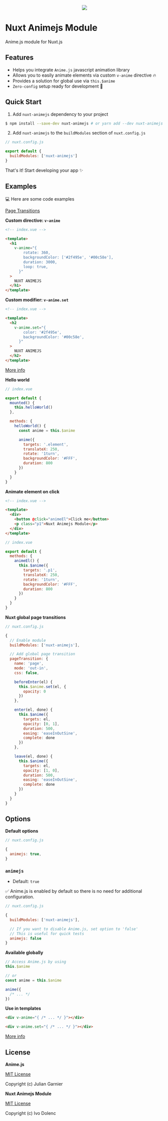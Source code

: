 <p align="center">
    <img src=".github/assets/cover.svg" >
</p>

<h1>Nuxt Animejs Module</h1>

Anime.js module for Nuxt.js

## Features

- Helps you integrate `Anime.js` javascript animation library
- Allows you to easily animate elements via custom `v-anime` directive 🔥
- Provides a solution for global use via `this.$anime`
- `Zero-config` setup ready for development 🚀

## Quick Start

1. Add `nuxt-animejs` dependency to your project

```bash
$ npm install --save-dev nuxt-animejs # or yarn add --dev nuxt-animejs
```

2. Add `nuxt-animejs` to the `buildModules` section of `nuxt.config.js`

```js
// nuxt.config.js

export default {
  buildModules: ['nuxt-animejs']
}
```

That's it! Start developing your app ✨

## Examples

💻 Here are some code examples

[Page Transitions](https://codesandbox.io/s/example-nuxt-animejs-basic-zdgey)

**Custom directive: `v-anime`**

```html
<!-- index.vue -->

<template>
  <h1
    v-anime="{
        rotate: 360,
        backgroundColor: ['#2f495e', '#00c58e'],
        duration: 3000,
        loop: true,
      }"
  >
    NUXT ANIMEJS
  </h1>
</template>
```

**Custom modifier: `v-anime.set`**

```html
<!-- index.vue -->

<template>
  <h2
    v-anime.set="{
        color: '#2f495e',
        backgroundColor: '#00c58e',
      }"
  >
    NUXT ANIMEJS
  </h2>
</template>
```

[More info](https://animejs.com/documentation/#set)

**Hello world**

```js
// index.vue

export default {
  mounted() {
    this.helloWorld()
  },

  methods: {
    helloWorld() {
      const anime = this.$anime

      anime({
        targets: '.element',
        translateX: 250,
        rotate: '1turn',
        backgroundColor: '#FFF',
        duration: 800
      })
    }
  }
}
```

**Animate element on click**

```html
<!-- index.vue -->

<template>
  <div>
    <button @click="animeEl">Click me</button>
    <p class="p1">Nuxt Animejs Module</p>
  </div>
</template>
```

```js
// index.vue

export default {
  methods: {
    animeEl() {
      this.$anime({
        targets: '.p1',
        translateX: 250,
        rotate: '1turn',
        backgroundColor: '#FFF',
        duration: 800
      })
    }
  }
}
```

**Nuxt global page transitions**

```js
// nuxt.config.js

{
  // Enable module
  buildModules: ['nuxt-animejs'],

  // Add global page transition
  pageTransition: {
    name: 'page',
    mode: 'out-in',
    css: false,

    beforeEnter(el) {
      this.$anime.set(el, {
        opacity: 0
      })
    },

    enter(el, done) {
      this.$anime({
        targets: el,
        opacity: [0, 1],
        duration: 500,
        easing: 'easeInOutSine',
        complete: done
      })
    },

    leave(el, done) {
      this.$anime({
        targets: el,
        opacity: [1, 0],
        duration: 500,
        easing: 'easeInOutSine',
        complete: done
      })
    }
  }
}
```

## Options

**Default options**

```js
// nuxt.config.js

{
  animejs: true,
}
```

### `animejs`

- Default: `true`

✅ Anime.js is enabled by default so there is no need for additional configuration.

```js
// nuxt.config.js

{
  buildModules: ['nuxt-animejs'],

  // If you want to disable Anime.js, set option to 'false'
  // This is useful for quick tests
  animejs: false
}
```

**Available globally**

```js
// Access Anime.js by using
this.$anime

// or
const anime = this.$anime

anime({
  /* ... */
})
```

**Use in templates**

```html
<div v-anime="{ /* ... */ }"></div>
```

```html
<div v-anime.set="{ /* ... */ }"></div>
```

[More info](https://animejs.com/documentation/)

## License

**Anime.js**

[MIT License](https://github.com/juliangarnier/anime/blob/master/LICENSE.md)

Copyright (c) Julian Garnier

**Nuxt Animejs Module**

[MIT License](LICENSE)

Copyright (c) Ivo Dolenc
